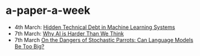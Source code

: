 # a-paper-a-week

- 4th March: [Hidden Technical Debt in Machine Learning Systems](https://papers.neurips.cc/paper/5656-hidden-technical-debt-in-machine-learning-systems.pdf)
- 7th March: [Why AI is Harder Than We Think](https://arxiv.org/abs/2104.12871)
- 7th March [On the Dangers of Stochastic Parrots: Can Language Models Be Too Big?](https://dl.acm.org/doi/pdf/10.1145/3442188.3445922)
